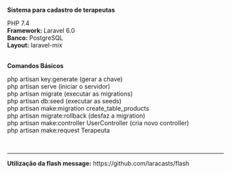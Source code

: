 <strong>Sistema para cadastro de terapeutas</strong> <br/>

PHP 7.4 <br/>
<strong>Framework: </strong> Laravel 6.0 <br/>
<strong>Banco:</strong> PostgreSQL <br/>
<strong>Layout:</strong> laravel-mix <br/><br/>

<strong>Comandos Básicos</strong> <br/>

php artisan key:generate (gerar a chave) <br>
php artisan serve (iniciar o servidor)<br/>
php artisan migrate (executar as migrations)<br>
php artisan db:seed (executar as seeds)<br>
php artisan make:migration create_table_products<br>
php artisan migrate:rollback (desfaz a migration)<br>
php artisan make:controller UserController (cria novo controller)<br>
php artisan make:request Terapeuta <br>

<br>
<hr>
<strong>Utilização da flash message:</strong> https://github.com/laracasts/flash



